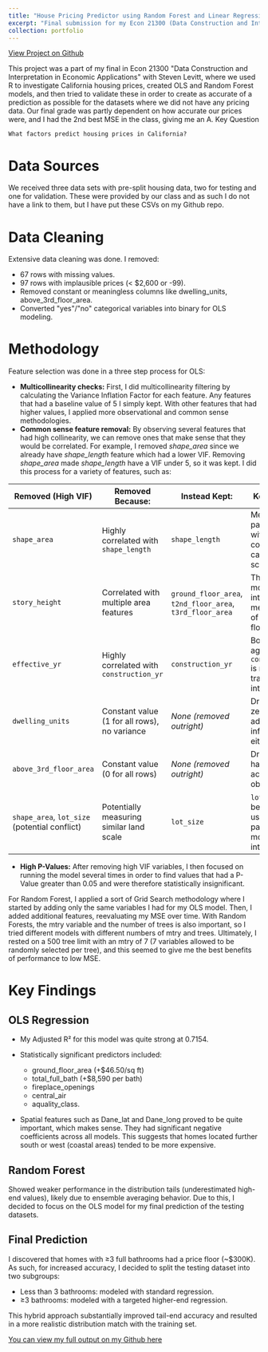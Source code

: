 ```yaml
---
title: "House Pricing Predictor using Random Forest and Linear Regression"
excerpt: "Final submission for my Econ 21300 (Data Construction and Interpretation in Economic Applications) class with Steven Levitt. We used R to ingest data, clean it, and then do feature selection and validation testing to run My predictions were the second most accurate in the class, giving me an A"
collection: portfolio
---
```


[View Project on Github](https://github.com/diogoviveiros/ECON-21300-Final-Housing-Prediction)


This project was a part of my final in Econ 21300 "Data Construction and Interpretation in Economic Applications" with Steven Levitt, where we used R to investigate California housing prices, created OLS and Random Forest models, and then tried to validate these in order to create as accurate of a prediction as possible for the datasets where we did not have any pricing data. Our final grade was partly dependent on how accurate our prices were, and I had the 2nd best MSE in the class, giving me an A. 
Key Question

    What factors predict housing prices in California?

# Data Sources

   We received three data sets with pre-split housing data, two for testing and one for validation. These were provided by our class and as such I do not have a link to them, but I have put these CSVs on my Github repo.

# Data Cleaning 

  Extensive data cleaning was done. I removed:

  - 67 rows with missing values.
  - 97 rows with implausible prices (< $2,600 or -99).
  - Removed constant or meaningless columns like dwelling_units, above_3rd_floor_area.
  - Converted "yes"/"no" categorical variables into binary for OLS modeling.


# Methodology

  Feature selection was done in a three step process for OLS: 
  - **Multicollinearity checks:** First, I did multicollinearity filtering by calculating the Variance Inflation Factor for each feature. Any features that had a baseline value of 5 I simply kept. With other features that had higher values, I applied more observational and common sense methodologies. 
  - **Common sense feature removal:** By observing several features that had high collinearity, we can remove ones that make sense that they would be correlated. For example, I removed *shape_area* since we already have *shape_length* feature which had a lower VIF. Removing *shape_area* made *shape_length* have a VIF under 5, so it was kept. I did this process for a variety of features, such as:

| **Removed (High VIF)**    | **Removed Because:**                                        | **Instead Kept:**        | **Kept Because:**                                                             |
|---------------------------|-------------------------------------------------------------|--------------------------|-------------------------------------------------------------------------------|
| `shape_area`              | Highly correlated with `shape_length`                       | `shape_length`           | Measures parcel size but with less collinearity; still captures lot scale.    |
| `story_height`            | Correlated with multiple area features                      | `ground_floor_area`, `t2nd_floor_area`, `t3rd_floor_area` | These provide more direct and interpretable measurements of size per floor. |
| `effective_yr`            | Highly correlated with `construction_yr`                    | `construction_yr`        | Both reflect age; `construction_yr` is more transparent and interpretable.   |
| `dwelling_units`          | Constant value (1 for all rows), no variance                | *None (removed outright)*| Dropped due to zero variance — added no information to either model.         |
| `above_3rd_floor_area`    | Constant value (0 for all rows)                             | *None (removed outright)*| Dropped as it had no variation across observations.                          |
| `shape_area`, `lot_size` (potential conflict) | Potentially measuring similar land scale | `lot_size`               | `lot_size` may better capture usable land parcel, often more interpretable. |

  - **High P-Values:** After removing high VIF variables, I then focused on running the model several times in order to find values that had a P-Value greater than 0.05 and were therefore statistically insignificant.

  For Random Forest, I applied a sort of Grid Search methodology where I started by adding only the same variables I had for my OLS model. Then, I added additional features, reevaluating my MSE over time. With Random Forests, the mtry variable and the number of trees is also important, so I tried different models with different numbers of mtry and trees. Ultimately, I rested on a 500 tree limit with an mtry of 7 (7 variables allowed to be randomly selected per tree), and this seemed to give me the best benefits of performance to low MSE. 

# Key Findings
## OLS Regression
  - My Adjusted R² for this model was quite strong at 0.7154.
  - Statistically significant predictors included:
      - ground_floor_area (+$46.50/sq ft)
      - total_full_bath (+$8,590 per bath)
      - fireplace_openings
      - central_air
      - aquality_class.
   
  - Spatial features such as Dane_lat and Dane_long proved to be quite important, which makes sense. They had significant negative coefficients across all models. This suggests that homes located further south or west (coastal areas) tended to be more expensive.

## Random Forest

   Showed weaker performance in the distribution tails (underestimated high-end values), likely due to ensemble averaging behavior. Due to this, I decided to focus on the OLS model for my final prediction of the testing datasets. 

## Final Prediction

   I discovered that homes with ≥3 full bathrooms had a price floor (~$300K). As such, for increased accuracy, I decided to split the testing dataset into two subgroups:
   - Less than 3 bathrooms: modeled with standard regression.
   - ≥3 bathrooms: modeled with a targeted higher-end regression.

   This hybrid approach substantially improved tail-end accuracy and resulted in a more realistic distribution match with the training set.

[You can view my full output on my Github here](https://github.com/diogoviveiros/ECON-21300-Final-Housing-Prediction/blob/main/Project_4.pdf)
